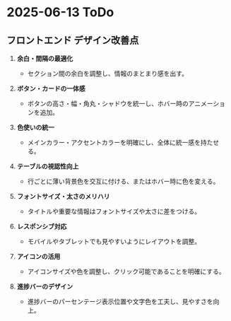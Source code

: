 # 2025-06-13 ToDo

## フロントエンド デザイン改善点

1. **余白・間隔の最適化**
   - セクション間の余白を調整し、情報のまとまり感を出す。

2. **ボタン・カードの一体感**
   - ボタンの高さ・幅・角丸・シャドウを統一し、ホバー時のアニメーションを追加。

3. **色使いの統一**
   - メインカラー・アクセントカラーを明確にし、全体に統一感を持たせる。

4. **テーブルの視認性向上**
   - 行ごとに薄い背景色を交互に付ける、またはホバー時に色を変える。

5. **フォントサイズ・太さのメリハリ**
   - タイトルや重要な情報はフォントサイズや太さに差をつける。

6. **レスポンシブ対応**
   - モバイルやタブレットでも見やすいようにレイアウトを調整。

7. **アイコンの活用**
   - アイコンサイズや色を調整し、クリック可能であることを明確にする。

8. **進捗バーのデザイン**
   - 進捗バーのパーセンテージ表示位置や文字色を工夫し、見やすさを向上。 